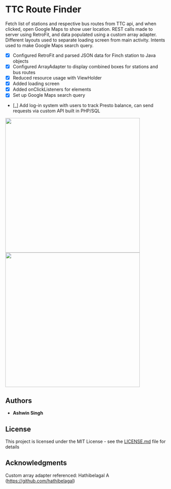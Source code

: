 # TTC Route Finder
 Fetch list of stations and respective bus routes from TTC api, and when clicked, open Google Maps to show user location. REST calls made to server using RetroFit, and data populated using a custom array adapter. Different layouts used to separate loading screen from main activity. Intents used to make Google Maps search query.

- [x] Configured RetroFit and parsed JSON data for Finch station to Java objects
- [x] Configured ArrayAdapter<RouteList> to display combined boxes for stations and bus routes
- [x] Reduced resource usage with ViewHolder
- [x] Added loading screen
- [x] Added onClickListeners for elements
- [x] Set up Google Maps search query
- [_] Add log-in system with users to track Presto balance, can send requests via custom API built in PHP/SQL

<p float="left">
  <img src="https://github.com/Ashwins9001/TTC-Route-Finder/blob/master/Picture/Loading-Screen.png" width="420"/> 
  <img src="https://github.com/Ashwins9001/TTC-Route-Finder/blob/master/Picture/Main-Screen.png" width="420"/>

</p>

## Authors

* **Ashwin Singh**

## License

This project is licensed under the MIT License - see the [LICENSE.md](LICENSE.md) file for details

## Acknowledgments

Custom array adapter referenced: Hathibelagal A (https://github.com/hathibelagal)
